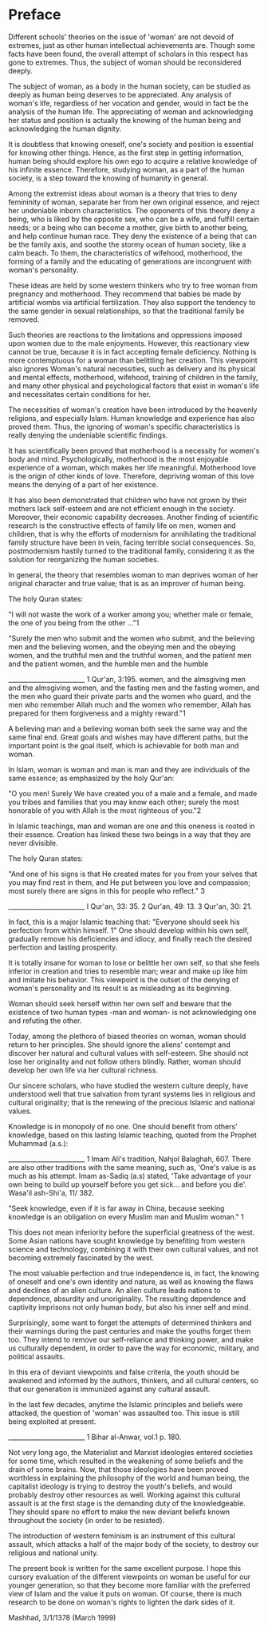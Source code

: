 Preface
=======

Different schools' theories on the issue of 'woman' are not devoid of
extremes, just as other human intellectual achievements are. Though some
facts have been found, the overall attempt of scholars in this respect
has gone to extremes. Thus, the subject of woman should be reconsidered
deeply.

The subject of woman, as a body in the human society, can be studied as
deeply as human being deserves to be appreciated. Any analysis of
woman's life, regardless of her vocation and gender, would in fact be
the analysis of the human life. The appreciating of woman and
acknowledging her status and position is actually the knowing of the
human being and acknowledging the human dignity.

It is doubtless that knowing oneself, one's society and position is
essential for knowing other things. Hence, as the first step in getting
information, human being should explore his own ego to acquire a
relative knowledge of his infinite essence. Therefore, studying woman,
as a part of the human society, is a step toward the knowing of humanity
in general.

Among the extremist ideas about woman is a theory that tries to deny
femininity of woman, separate her from her own original essence, and
reject her undeniable inborn characteristics. The opponents of this
theory deny a being, who is liked by the opposite sex, who can be a
wife, and fulfill certain needs; or a being who can become a mother,
give birth to another being, and help continue human race. They deny the
existence of a being that can be the family axis, and soothe the stormy
ocean of human society, like a calm beach. To them, the characteristics
of wifehood, motherhood, the forming of a family and the educating of
generations are incongruent with woman's personality.

These ideas are held by some western thinkers who try to free woman
from pregnancy and motherhood. They recommend that babies be made by
artificial wombs via artificial fertilization. They also support the
tendency to the same gender in sexual relationships, so that the
traditional family be removed.

Such theories are reactions to the limitations and oppressions imposed
upon women due to the male enjoyments. However, this reactionary view
cannot be true, because it is in fact accepting female deficiency.
Nothing is more contemptuous for a woman than belittling her creation.
This viewpoint also ignores Woman's natural necessities, such as
delivery and its physical and mental effects, motherhood, wifehood,
training of children in the family, and many other physical and
psychological factors that exist in woman's life and necessitates
certain conditions for her.

The necessities of woman's creation have been introduced by the
heavenly religions, and especially Islam. Human knowledge and experience
has also proved them. Thus, the ignoring of woman's specific
characteristics is really denying the undeniable scientific findings.

It has scientifically been proved that motherhood is a necessity for
women's body and mind. Psychologically, motherhood is the most enjoyable
experience of a woman, which makes her life meaningful. Motherhood love
is the origin of other kinds of love. Therefore, depriving woman of this
love means the denying of a part of her existence.

It has also been demonstrated that children who have not grown by their
mothers lack self-esteem and are not efficient enough in the society.
Moreover, their economic capability decreases. Another finding of
scientific research is the constructive effects of family life on men,
women and children, that is why the efforts of modernism for
annihilating the traditional family structure have been in vein, facing
terrible social consequences. So, postmodernism hastily turned to the
traditional family, considering it as the solution for reorganizing the
human societies.

In general, the theory that resembles woman to man deprives woman of
her original character and true value; that is as an improver of human
being.

The holy Quran states:

"I will not waste the work of a worker among you; whether male or
female, the one of you being from the other ..."1

"Surely the men who submit and the women who submit, and the believing
men and the believing women, and the obeying men and the obeying women,
and the truthful men and the truthful women, and the patient men and the
patient women, and the humble men and the humble

\_\_\_\_\_\_\_\_\_\_\_\_\_\_\_\_\_\_\_\_\_\_\_\_ 1 Qur'an, 3:195.
women, and the almsgiving men and the almsgiving women, and the fasting
men and the fasting women, and the men who guard their private parts and
the women who guard, and the men who remember Allah much and the women
who remember, Allah has prepared for them forgiveness and a mighty
reward."1

A believing man and a believing woman both seek the same way and the
same final end. Great goals and wishes may have different paths, but the
important point is the goal itself, which is achievable for both man and
woman.

In Islam, woman is woman and man is man and they are individuals of the
same essence; as emphasized by the holy Qur'an:

"O you men! Surely We have created you of a male and a female, and made
you tribes and families that you may know each other; surely the most
honorable of you with Allah is the most righteous of you."2

In Islamic teachings, man and woman are one and this oneness is rooted
in their essence. Creation has linked these two beings in a way that
they are never divisible.

The holy Quran states:

"And one of his signs is that He created mates for you from your selves
that you may find rest in them, and He put between you love and
compassion; most surely there are signs in this for people who reflect."
3

\_\_\_\_\_\_\_\_\_\_\_\_\_\_\_\_\_\_\_\_\_\_\_\_ I Qur'an, 33: 35.
2 Qur'an, 49: 13.
3 Qur'an, 30: 21.

In fact, this is a major Islamic teaching that: "Everyone should seek
his perfection from within himself. 1" One should develop within his own
self, gradually remove his deficiencies and idiocy, and finally reach
the desired perfection and lasting prosperity.

It is totally insane for woman to lose or belittle her own self, so
that she feels inferior in creation and tries to resemble man; wear and
make up like him and imitate his behavior. This viewpoint is the outset
of the denying of woman's personality and its result is as misleading as
its beginning.

Woman should seek herself within her own self and beware that the
existence of two human types -man and woman- is not acknowledging one
and refuting the other.

Today, among the plethora of biased theories on woman, woman should
return to her principles. She should ignore the aliens' contempt and
discover her natural and cultural values with self-esteem. She should
not lose her originality and not follow others blindly. Rather, woman
should develop her own life via her cultural richness.

Our sincere scholars, who have studied the western culture deeply, have
understood well that true salvation from tyrant systems lies in
religious and cultural originality; that is the renewing of the precious
Islamic and national values.

Knowledge is in monopoly of no one. One should benefit from others'
knowledge, based on this lasting Islamic teaching, quoted from the
Prophet Muhammad (a.s.):

\_\_\_\_\_\_\_\_\_\_\_\_\_\_\_\_\_\_\_\_\_\_\_\_ 1 Imam Ali's
tradition, Nahjol Balaghah, 607. There are also other traditions with
the same meaning, such as, 'One's value is as much as his attempt.
Imam as-Sadiq (a.s) stated, 'Take advantage of your own being to build
up yourself before you get sick... and before you die'. Wasa'il
ash-Shi'a, 11/ 382.

"Seek knowledge, even if it is far away in China, because seeking
knowledge is an obligation on every Muslim man and Muslim woman." 1

This does not mean inferiority before the superficial greatness of the
west. Some Asian nations have sought knowledge by benefiting from
western science and technology, combining it with their own cultural
values, and not becoming extremely fascinated by the west.

The most valuable perfection and true independence is, in fact, the
knowing of oneself and one's own identity and nature, as well as knowing
the flaws and declines of an alien culture. An alien culture leads
nations to dependence, absurdity and unoriginality. The resulting
dependence and captivity imprisons not only human body, but also his
inner self and mind.

Surprisingly, some want to forget the attempts of determined thinkers
and their warnings during the past centuries and make the youths forget
them too. They intend to remove our self-reliance and thinking power,
and make us culturally dependent, in order to pave the way for economic,
military, and political assaults.

In this era of deviant viewpoints and false criteria, the youth should
be awakened and informed by the authors, thinkers, and all cultural
centers, so that our generation is immunized against any cultural
assault.

In the last few decades, anytime the Islamic principles and beliefs
were attacked, the question of 'woman' was assaulted too. This issue is
still being exploited at present.

\_\_\_\_\_\_\_\_\_\_\_\_\_\_\_\_\_\_\_\_\_\_\_\_ 1 Bihar al-Anwar,
vol.1 p. 180.

Not very long ago, the Materialist and Marxist ideologies entered
societies for some time, which resulted in the weakening of some beliefs
and the drain of some brains. Now, that those ideologies have been
proved worthless in explaining the philosophy of the world and human
being, the capitalist ideology is trying to destroy the youth's beliefs,
and would probably destroy other resources as well. Working against this
cultural assault is at the first stage is the demanding duty of the
knowledgeable. They should spare no effort to make the new deviant
beliefs known throughout the society (in order to be resisted).

The introduction of western feminism is an instrument of this cultural
assault, which attacks a half of the major body of the society, to
destroy our religious and national unity.

The present book is written for the same excellent purpose. I hope this
cursory evaluation of the different viewpoints on woman be useful for
our younger generation, so that they become more familiar with the
preferred view of Islam and the value it puts on woman. Of course, there
is much research to be done on woman's rights to lighten the dark sides
of it.

Mashhad, 3/1/1378 (March 1999)


